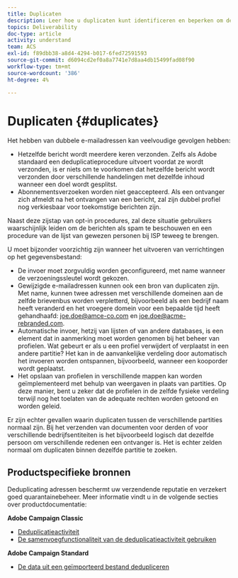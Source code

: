 ```yaml
---
title: Duplicaten
description: Leer hoe u duplicaten kunt identificeren en beperken om de leesbaarheid te verbeteren.
topics: Deliverability
doc-type: article
activity: understand
team: ACS
exl-id: f89dbb38-a8d4-4294-b017-6fed72591593
source-git-commit: d6094cd2ef0a8a7741e7d8aa4db15499fad08f90
workflow-type: tm+mt
source-wordcount: '386'
ht-degree: 4%

---
```


# Duplicaten {#duplicates}

Het hebben van dubbele e-mailadressen kan veelvoudige gevolgen hebben:

* Hetzelfde bericht wordt meerdere keren verzonden. Zelfs als Adobe standaard een deduplicatieprocedure uitvoert voordat ze wordt verzonden, is er niets om te voorkomen dat hetzelfde bericht wordt verzonden door verschillende handelingen met dezelfde inhoud wanneer een doel wordt gesplitst.
* Abonnementsverzoeken worden niet geaccepteerd. Als een ontvanger zich afmeldt na het ontvangen van een bericht, zal zijn dubbel profiel nog verkiesbaar voor toekomstige berichten zijn.

Naast deze zijstap van opt-in procedures, zal deze situatie gebruikers waarschijnlijk leiden om de berichten als spam te beschouwen en een procedure van de lijst van gewezen personen bij ISP teweeg te brengen.

U moet bijzonder voorzichtig zijn wanneer het uitvoeren van verrichtingen op het gegevensbestand:

* De invoer moet zorgvuldig worden geconfigureerd, met name wanneer de verzoeningssleutel wordt gekozen.
* Gewijzigde e-mailadressen kunnen ook een bron van duplicaten zijn. Met name, kunnen twee adressen met verschillende domeinen aan de zelfde brievenbus worden verpletterd, bijvoorbeeld als een bedrijf naam heeft veranderd en het vroegere domein voor een bepaalde tijd heeft gehandhaafd: joe.doe@amce-co.com en joe.doe@acme-rebranded.com.
* Automatische invoer, hetzij van lijsten of van andere databases, is een element dat in aanmerking moet worden genomen bij het beheer van profielen. Wat gebeurt er als u een profiel verwijdert of verplaatst in een andere partitie? Het kan in de aanvankelijke verdeling door automatisch het invoeren worden ontspannen, bijvoorbeeld, wanneer een kooporder wordt geplaatst.
* Het opslaan van profielen in verschillende mappen kan worden geïmplementeerd met behulp van weergaven in plaats van partities. Op deze manier, bent u zeker dat de profielen in de zelfde fysieke verdeling terwijl nog het toelaten van de adequate rechten worden getoond en worden geleid.

Er zijn echter gevallen waarin duplicaten tussen de verschillende partities normaal zijn. Bij het verzenden van documenten voor derden of voor verschillende bedrijfsentiteiten is het bijvoorbeeld logisch dat dezelfde persoon om verschillende redenen een ontvanger is. Het is echter zelden normaal om duplicaten binnen dezelfde partitie te zoeken.

## Productspecifieke bronnen

Deduplicating adressen beschermt uw verzendende reputatie en verzekert goed quarantainebeheer. Meer informatie vindt u in de volgende secties over productdocumentatie:

**Adobe Campaign Classic**

* [Deduplicatieactiviteit](https://experienceleague.adobe.com/docs/campaign-classic/using/automating-with-workflows/targeting-activities/deduplication.html)
* [De samenvoegfunctionaliteit van de deduplicatieactiviteit gebruiken](https://experienceleague.adobe.com/docs/campaign-classic/using/automating-with-workflows/use-cases/data-management/deduplication-merge.html)

**Adobe Campaign Standard**

* [De data uit een geïmporteerd bestand dedupliceren](https://experienceleague.adobe.com/docs/campaign-standard/using/managing-processes-and-data/workflow-use-case/data-management/deduplicating-data-imported-file.html)
